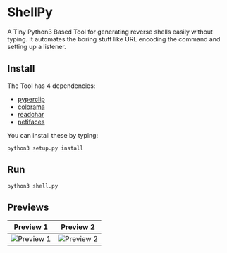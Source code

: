 # ShellPy

A Tiny Python3 Based Tool for generating reverse shells easily without typing. 
It automates the boring stuff like URL encoding the command and setting up a listener.


## Install

The Tool has 4 dependencies:

*   [pyperclip](https://pypi.org/project/pyperclip/)
*   [colorama](https://pypi.org/project/colorama/)
*   [readchar](https://pypi.org/project/readchar/)
*   [netifaces](https://pypi.org/project/netifaces/)

You can install these by typing:

```
python3 setup.py install
```

## Run

```
python3 shell.py
```

## Previews

Preview 1             |  Preview 2
:-----------------------:|:-----------------------:
![Preview 1](https://i.imgur.com/sUIzKAp.png)  |  ![Preview 2](https://i.imgur.com/31pjpeW.png)



